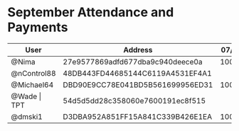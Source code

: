 # September Attendance and Payments 


| User      | Address | 07/09 | 14/09 | 21/09 | 28/09 |
|-----------| -------- | -------- |-------|-------|-------|
| @Nima | 27e9577869adfd677dba9c940deece0a	| 10000 | 10000 | 10000 | 10000 |
| @nControl88 | 48DB443FD44685144C6119A4531EF4A1	|  | 10000 | | 10000 |
| @Michael64 | DBD90E9CC78E041BD5B561699956ED31	| 10000 | 10000 | ||
| @Wade \| TPT     | 54d5d5dd28c358060e7600191ec8f515     | | 10000|10000|10000|
| @dmski1   | D3DBA952A851FF15A841C339B426E1EA| 10000 |10000|10000|10000|